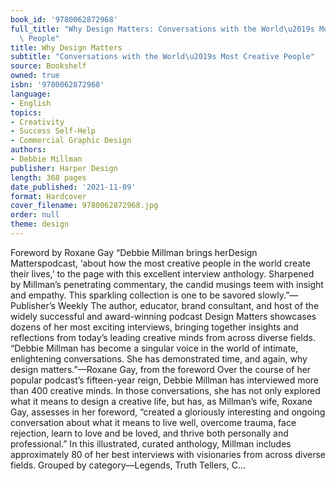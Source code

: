 ```yaml
---
book_id: '9780062872968'
full_title: "Why Design Matters: Conversations with the World\u2019s Most Creative\
  \ People"
title: Why Design Matters
subtitle: "Conversations with the World\u2019s Most Creative People"
source: Bookshelf
owned: true
isbn: '9780062872968'
language:
- English
topics:
- Creativity
- Success Self-Help
- Commercial Graphic Design
authors:
- Debbie Millman
publisher: Harper Design
length: 368 pages
date_published: '2021-11-09'
format: Hardcover
cover_filename: 9780062872968.jpg
order: null
theme: design
---
```

Foreword by Roxane Gay
“Debbie Millman brings herDesign Matterspodcast, ‘about how the most creative people in the world create their lives,’ to the page with this excellent interview anthology. Sharpened by Millman’s penetrating commentary, the candid musings teem with insight and empathy. This sparkling collection is one to be savored slowly.”—Publisher’s Weekly
The author, educator, brand consultant, and host of the widely successful and award-winning podcast Design Matters showcases dozens of her most exciting interviews, bringing together insights and reflections from today’s leading creative minds from across diverse fields.
“Debbie Millman has become a singular voice in the world of intimate, enlightening conversations. She has demonstrated time, and again, why design matters.”—Roxane Gay, from the foreword
Over the course of her popular podcast’s fifteen-year reign, Debbie Millman has interviewed more than 400 creative minds. In those conversations, she has not only explored what it means to design a creative life, but has, as Millman’s wife, Roxane Gay, assesses in her foreword, “created a gloriously interesting and ongoing conversation about what it means to live well, overcome trauma, face rejection, learn to love and be loved, and thrive both personally and professional.”
In this illustrated, curated anthology, Millman includes approximately 80 of her best interviews with visionaries from across diverse fields. Grouped by category—Legends, Truth Tellers, C...
